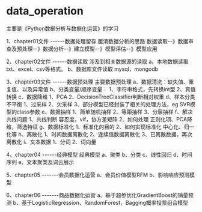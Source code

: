 # data_operation
主要是《Python数据分析与数据化运营》的学习

1、chapter01文件  ------数据处理留存
   厘清数据分析的思路
   数据读取--》数据审查及预处理--》数据分析--》建立模型--》模型评估--》模型应用
 
2、chapter02文件  ------数据读取
   涉及到相关数据源的读取
   a、本地数据读取
      txt、excel、csv等格式。
   b、数据库文件读取
      mysql，mongodb
      
3、chapter03文件  ------数据预处理
   主要数据预处理
   a、数据清洗：缺失值、重复值、以及异常值
   b、分类变量/顺序变量：
        1、字符串格式，先转换int型
        2、真值转换
   c、数据降维
        1、PCA
        2、DecisionTreeClassifier判断相对权重
   d、样本分类不平衡
        1、过采样
        2、欠采样
        3、部分模型已经封装了相关的处理方法，eg SVR模型的class参数
   e、数据抽样
        1、简单随机抽样
        2、等距抽样
        3、分层抽样
   f、解决共线问题
        1、共线判断
           容忍度，vif，协方差矩阵
        2、如何处理
           正则化项、PCA降维，筛选特征
   g、数据标准化
        1、标准化的目的
        2、如何实现标准化
           中心化、归一化等
   h、离散化
        1、时间数据离散化
        2、连续值数据离散化
        3、已离散数据，再次离散化
   i、文本数据
        1、分词
        2、词向量
        
 4、chapter04  ------经典模型
     经典模型
     a、聚类
     b、分类
     c、线性回归
     d、时间序列
     e、文本聚类及词云展示
     
 5、chapter05    -------会员数据化运营
     a、会员价值模型RFM
     b、影响响应预测模型
     
 6、chapter06    -------商品数据化运营
     a、基于超参优化GradientBoost的销量预测
     b、基于LogisticRegression、RandomForest，Bagging概率投票组合模型
     
    
